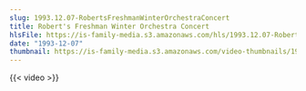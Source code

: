 ```yaml
---
slug: 1993.12.07-RobertsFreshmanWinterOrchestraConcert
title: Robert's Freshman Winter Orchestra Concert
hlsFile: https://is-family-media.s3.amazonaws.com/hls/1993.12.07-RobertsFreshmanWinterOrchestraConcert/1993.12.07-RobertsFreshmanWinterOrchestraConcert.m3u8
date: "1993-12-07"
thumbnail: https://is-family-media.s3.amazonaws.com/video-thumbnails/1993.12.07-RobertsFreshmanWinterOrchestraConcert.png
---
```

{{< video >}}
